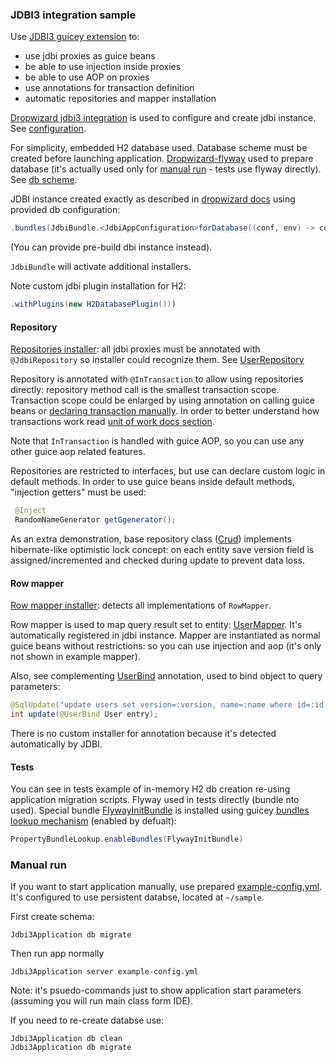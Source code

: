 ### JDBI3 integration sample

Use [JDBI3 guicey extension](https://github.com/xvik/dropwizard-guicey-ext/tree/master/guicey-jdbi3) to:
* use jdbi proxies as guice beans
* be able to use injection inside proxies
* be able to use AOP on proxies
* use annotations for transaction definition
* automatic repositories and mapper installation

[Dropwizard jdbi3 integration](http://www.dropwizard.io/1.3.5/docs/manual/jdbi3.html) is used to configure 
and create jdbi instance. See [configuration](src/main/java/ru/vyarus/dropwizard/guice/examples/Jdbi3AppConfiguration.java).

For simplicity, embedded H2 database used.
Database scheme must be created before launching application. 
[Dropwizard-flyway](https://github.com/dropwizard/dropwizard-flyway) used to prepare database (it's actually used only for [manual run](#manual-run) - 
tests use flyway directly). See [db scheme](src/main/resources/db/migration/V1__setup.sql). 
 

JDBI instance created exactly as described in [dropwizard docs](http://www.dropwizard.io/1.3.5/docs/manual/jdbi3.html) 
using provided db configuration:

```java
.bundles(JdbiBundle.<JdbiAppConfiguration>forDatabase((conf, env) -> conf.getDatabase()))
```

(You can provide pre-build dbi instance instead).

`JdbiBundle` will activate additional installers.

Note custom jdbi plugin installation for H2:

```java
.withPlugins(new H2DatabasePlugin()))
```

#### Repository

[Repositories installer](https://github.com/xvik/dropwizard-guicey-ext/tree/master/guicey-jdbi3#repository): all jdbi proxies must be annotated with `@JdbiRepository` so installer could recognize them.
See [UserRepository](src/main/java/ru/vyarus/dropwizard/guice/examples/repository/UserRepository.java) 

Repository is annotated with `@InTransaction` to allow using repositories directly: repository method call is the smallest transaction scope. 
Transaction scope could be enlarged by using annotation on calling guice beans or 
[declaring transaction manually](https://github.com/xvik/dropwizard-guicey-ext/tree/master/guicey-jdbi3#manual-transaction-definition).
In order to better understand how transactions work read [unit of work docs section](https://github.com/xvik/dropwizard-guicey-ext/tree/master/guicey-jdbi3#unit-of-work).

Note that `InTransaction` is handled with guice AOP, so you can use any other guice aop related features.

Repositories are restricted to interfaces, but use can declare custom logic in default methods. 
In order to use guice beans inside default methods, "injection getters" must be used:

```java
 @Inject
 RandomNameGenerator getGgenerator();
```

As an extra demonstration, base repository class ([Crud](src/main/java/ru/vyarus/dropwizard/guice/examples/repository/Crud.java)) 
implements hibernate-like optimistic lock concept: on each entity save version field is assigned/incremented and 
checked during update to prevent data loss. 

#### Row mapper

[Row mapper installer](https://github.com/xvik/dropwizard-guicey-ext/tree/master/guicey-jdbi3#row-mapper): detects all implementations of `RowMapper`.

Row mapper is used to map query result set to entity: [UserMapper](src/main/java/ru/vyarus/dropwizard/guice/examples/repository/mapper/UserMapper.java).
It's automatically registered in jdbi instance. Mapper are instantiated as normal guice beans without restrictions: so you can use injection and aop 
(it's only not shown in example mapper).

Also, see complementing [UserBind](src/main/java/ru/vyarus/dropwizard/guice/examples/repository/mapper/bind/UserBind.java) 
annotation, used to bind object to query parameters:

```java
@SqlUpdate("update users set version=:version, name=:name where id=:id and version=:version - 1")
int update(@UserBind User entry);
```

There is no custom installer for annotation because it's detected automatically by JDBI.  

#### Tests

You can see in tests example of in-memory H2 db creation re-using application migration scripts. Flyway used in tests directly (bundle nto used).
Special bundle [FlywayInitBundle](src/test/groovy/ru/vyarus/dropwizard/guice/examples/util/FlywayInitBundle.groovy) is installed using
guicey [bundles lookup mechanism](https://github.com/xvik/dropwizard-guicey#bundle-lookup) (enabled by defualt):

```groovy
PropertyBundleLookup.enableBundles(FlywayInitBundle)
```

### Manual run

If you want to start application manually, use prepared [example-config.yml](example-config.yml). It's configured to use persistent databse, located at `~/sample`.

First create schema:
```
Jdbi3Application db migrate
```

Then run app normally

```
Jdbi3Application server example-config.yml
```

Note: it's psuedo-commands just to show application start parameters (assuming you will run main class form IDE).
 
If you need to re-create databse use:
```
Jdbi3Application db clean
Jdbi3Application db migrate
```
